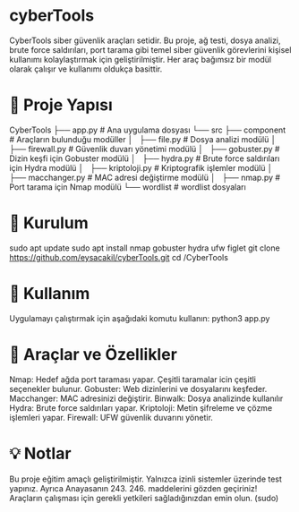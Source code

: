 # cyberTools
CyberTools siber güvenlik araçları setidir. Bu proje, ağ testi, dosya analizi, brute force saldırıları, port tarama gibi temel siber güvenlik görevlerini kişisel kullanımı kolaylaştırmak için geliştirilmiştir. Her araç bağımsız bir modül olarak çalışır ve kullanımı oldukça basittir.

# 📁 Proje Yapısı
CyberTools
├── app.py                 # Ana uygulama dosyası
└── src
    ├── component          # Araçların bulunduğu modüller
    │   ├── file.py        # Dosya analizi modülü
    │   ├── firewall.py    # Güvenlik duvarı yönetimi modülü
    │   ├── gobuster.py    # Dizin keşfi için Gobuster modülü
    │   ├── hydra.py       # Brute force saldırıları için Hydra modülü
    │   ├── kriptoloji.py  # Kriptografik işlemler modülü
    │   ├── macchanger.py  # MAC adresi değiştirme modülü
    │   ├── nmap.py        # Port tarama için Nmap modülü
    └── wordlist           # wordlist dosyaları
    
# 🔧 Kurulum
sudo apt update
sudo apt install nmap gobuster hydra ufw figlet
git clone https://github.com/eysacakil/cyberTools.git
cd /CyberTools

# 🚀 Kullanım
Uygulamayı çalıştırmak için aşağıdaki komutu kullanın:
python3 app.py

# 📜 Araçlar ve Özellikler
Nmap:
Hedef ağda port taraması yapar. Çeşitli taramalar icin çeşitli seçenekler bulunur.
Gobuster:
Web dizinlerini ve dosyalarını keşfeder.
Macchanger:
MAC adresinizi değiştirir.
Binwalk:
Dosya analizinde kullanılır
Hydra:
Brute force saldırıları yapar.
Kriptoloji:
Metin şifreleme ve çözme işlemleri yapar.
Firewall:
UFW güvenlik duvarını yönetir.

# 💡 Notlar
Bu proje eğitim amaçlı geliştirilmiştir.
Yalnızca izinli sistemler üzerinde test yapınız. Ayrıca Anayasanın 243. 246. maddelerini gözden geçiriniz!
Araçların çalışması için gerekli yetkileri sağladığınızdan emin olun. (sudo)

